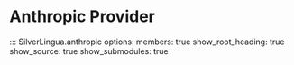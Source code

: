 # Anthropic Provider

::: SilverLingua.anthropic
options:
members: true
show_root_heading: true
show_source: true
show_submodules: true

